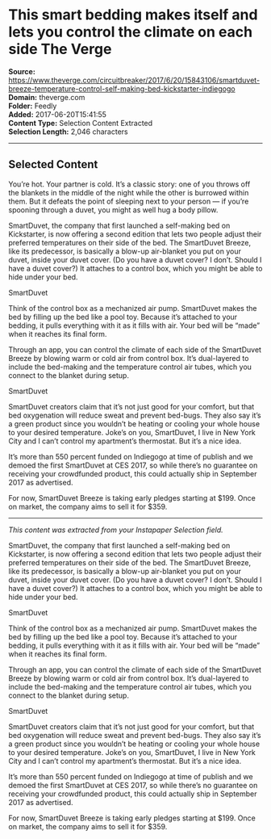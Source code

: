 # This smart bedding makes itself and lets you control the climate on each side The Verge

**Source:** https://www.theverge.com/circuitbreaker/2017/6/20/15843106/smartduvet-breeze-temperature-control-self-making-bed-kickstarter-indiegogo  
**Domain:** theverge.com  
**Folder:** Feedly  
**Added:** 2017-06-20T15:41:55  
**Content Type:** Selection Content Extracted  
**Selection Length:** 2,046 characters  


---

## Selected Content

You’re hot. Your partner is cold. It’s a classic story: one of you throws off the blankets in the middle of the night while the other is burrowed within them. But it defeats the point of sleeping next to your person — if you’re spooning through a duvet, you might as well hug a body pillow.

SmartDuvet, the company that first launched a self-making bed on Kickstarter, is now offering a second edition that lets two people adjust their preferred temperatures on their side of the bed. The SmartDuvet Breeze, like its predecessor, is basically a blow-up air-blanket you put on your duvet, inside your duvet cover. (Do you have a duvet cover? I don’t. Should I have a duvet cover?) It attaches to a control box, which you might be able to hide under your bed.

SmartDuvet

Think of the control box as a mechanized air pump. SmartDuvet makes the bed by filling up the bed like a pool toy. Because it’s attached to your bedding, it pulls everything with it as it fills with air. Your bed will be “made” when it reaches its final form.

Through an app, you can control the climate of each side of the SmartDuvet Breeze by blowing warm or cold air from control box. It’s dual-layered to include the bed-making and the temperature control air tubes, which you connect to the blanket during setup.

SmartDuvet

SmartDuvet creators claim that it’s not just good for your comfort, but that bed oxygenation will reduce sweat and prevent bed-bugs. They also say it’s a green product since you wouldn’t be heating or cooling your whole house to your desired temperature. Joke’s on you, SmartDuvet, I live in New York City and I can’t control my apartment’s thermostat. But it’s a nice idea.

It’s more than 550 percent funded on Indiegogo at time of publish and we demoed the first SmartDuvet at CES 2017, so while there’s no guarantee on receiving your crowdfunded product, this could actually ship in September 2017 as advertised.

For now, SmartDuvet Breeze is taking early pledges starting at $199. Once on market, the company aims to sell it for $359.

---

*This content was extracted from your Instapaper Selection field.*

SmartDuvet, the company that first launched a self-making bed on Kickstarter, is now offering a second edition that lets two people adjust their preferred temperatures on their side of the bed. The SmartDuvet Breeze, like its predecessor, is basically a blow-up air-blanket you put on your duvet, inside your duvet cover. (Do you have a duvet cover? I don’t. Should I have a duvet cover?) It attaches to a control box, which you might be able to hide under your bed.

 SmartDuvet

Think of the control box as a mechanized air pump. SmartDuvet makes the bed by filling up the bed like a pool toy. Because it’s attached to your bedding, it pulls everything with it as it fills with air. Your bed will be “made” when it reaches its final form.

Through an app, you can control the climate of each side of the SmartDuvet Breeze by blowing warm or cold air from control box. It’s dual-layered to include the bed-making and the temperature control air tubes, which you connect to the blanket during setup.

 SmartDuvet

SmartDuvet creators claim that it’s not just good for your comfort, but that bed oxygenation will reduce sweat and prevent bed-bugs. They also say it’s a green product since you wouldn’t be heating or cooling your whole house to your desired temperature. Joke’s on you, SmartDuvet, I live in New York City and I can’t control my apartment’s thermostat. But it’s a nice idea.

It’s more than 550 percent funded on Indiegogo at time of publish and we demoed the first SmartDuvet at CES 2017, so while there’s no guarantee on receiving your crowdfunded product, this could actually ship in September 2017 as advertised.

For now, SmartDuvet Breeze is taking early pledges starting at $199. Once on market, the company aims to sell it for $359.
